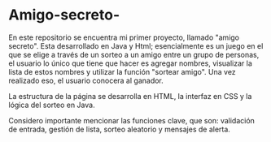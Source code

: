 # Amigo-secreto-
En este repositorio se encuentra mi primer proyecto, llamado "amigo secreto". Esta desarrollado en Java y Html; esencialmente es un juego en el que se elige a través de un sorteo a un amigo entre un grupo de personas, el usuario lo único que tiene que hacer es agregar nombres, visualizar la lista de estos nombres y utilizar la función "sortear amigo". Una vez realizado eso, el usuario conocera al ganador. 

La estructura de la página se desarrolla en HTML, la interfaz en CSS y la lógica del sorteo en Java. 

Considero importante mencionar las funciones clave, que son: validación de entrada, gestión de lista, sorteo aleatorio y mensajes de alerta. 
